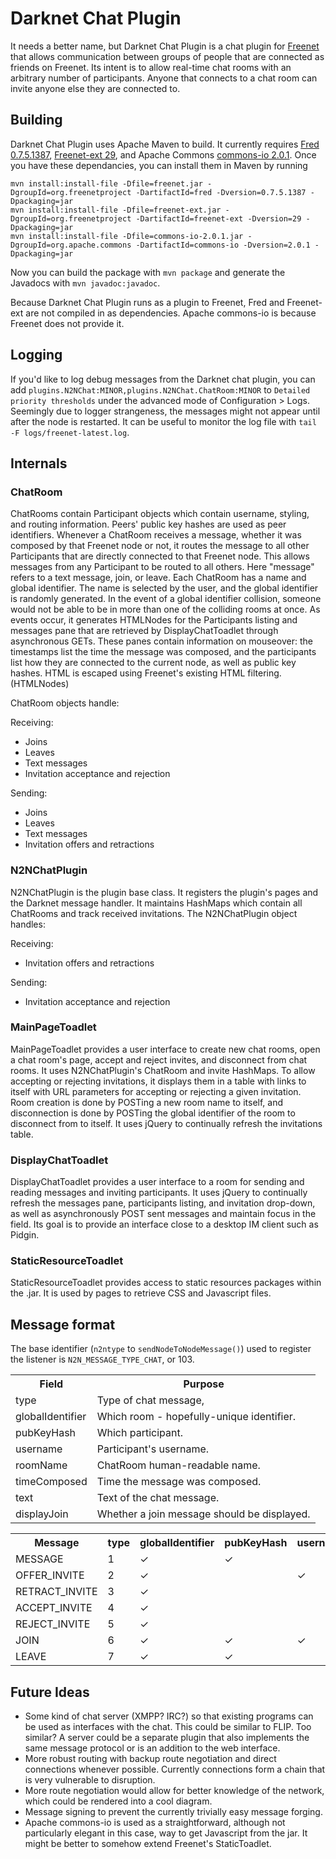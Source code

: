 # Darknet Chat Plugin

It needs a better name, but Darknet Chat Plugin is a chat plugin for [Freenet](http://www.freenetproject.org) that allows
communication between groups of people that are connected as friends on Freenet. Its intent is to allow real-time chat
rooms with an arbitrary number of participants. Anyone that connects to a chat room can invite anyone else they are
connected to.

## Building

Darknet Chat Plugin uses Apache Maven to build. It currently requires
[Fred 0.7.5.1387](http://downloads.freenetproject.org/alpha/freenet-build01387.jar),
[Freenet-ext 29](http://downloads.freenetproject.org/alpha/freenet-ext.jar), and Apache Commons
[commons-io 2.0.1](http://commons.apache.org/io/download_io.cgi). Once you have these dependancies, you can install
 them in Maven by running

    mvn install:install-file -Dfile=freenet.jar -DgroupId=org.freenetproject -DartifactId=fred -Dversion=0.7.5.1387 -Dpackaging=jar
    mvn install:install-file -Dfile=freenet-ext.jar -DgroupId=org.freenetproject -DartifactId=freenet-ext -Dversion=29 -Dpackaging=jar
    mvn install:install-file -Dfile=commons-io-2.0.1.jar -DgroupId=org.apache.commons -DartifactId=commons-io -Dversion=2.0.1 -Dpackaging=jar

Now you can build the package with ``mvn package`` and generate the Javadocs with ``mvn javadoc:javadoc``.

Because Darknet Chat Plugin runs as a plugin to Freenet, Fred and Freenet-ext are not compiled in as dependencies. Apache
commons-io is because Freenet does not provide it.

## Logging

If you'd like to log debug messages from the Darknet chat plugin, you can add
``plugins.N2NChat:MINOR,plugins.N2NChat.ChatRoom:MINOR`` to ``Detailed priority thresholds`` under the advanced mode of
Configuration > Logs. Seemingly due to logger strangeness, the messages might not appear until after the node is
restarted. It can be useful to monitor the log file with ``tail -F logs/freenet-latest.log``.

## Internals

### ChatRoom

ChatRooms contain Participant objects which contain username, styling, and routing information. Peers' public key hashes
are used as peer identifiers. Whenever a ChatRoom receives a message, whether it was composed by that Freenet node or
not, it routes the message to all other Participants that are directly connected to that Freenet node. This allows
messages from any Participant to be routed to all others. Here "message" refers to a text message, join, or leave. Each
ChatRoom has a name and global identifier. The name is selected by the user, and the global identifier is randomly
generated. In the event of a global identifier collision, someone would not be able to be in more than one of the
colliding rooms at once. As events occur, it generates HTMLNodes for the Participants listing and messages pane that are
retrieved by DisplayChatToadlet through asynchronous GETs. These panes contain information on mouseover: the timestamps
list the time the message was composed, and the participants list how they are connected to the current node, as well as
public key hashes. HTML is escaped using Freenet's existing HTML filtering. (HTMLNodes)

ChatRoom objects handle:

Receiving:

- Joins
- Leaves
- Text messages
- Invitation acceptance and rejection

Sending:

- Joins
- Leaves
- Text messages
- Invitation offers and retractions


### N2NChatPlugin

N2NChatPlugin is the plugin base class. It registers the plugin's pages and the Darknet message handler. It
maintains HashMaps which contain all ChatRooms and track received invitations.
The N2NChatPlugin object handles:

Receiving:

- Invitation offers and retractions

Sending:

- Invitation acceptance and rejection

### MainPageToadlet

MainPageToadlet provides a user interface to create new chat rooms, open a chat room's page, accept and reject invites,
and disconnect from chat rooms. It uses N2NChatPlugin's ChatRoom and invite HashMaps. To allow accepting or rejecting
invitations, it displays them in a table with links to itself with URL parameters for accepting or rejecting a given
invitation. Room creation is done by POSTing a new room name to itself, and disconnection is done by POSTing the global
identifier of the room to disconnect from to itself. It uses jQuery to continually refresh the invitations table.

### DisplayChatToadlet

DisplayChatToadlet provides a user interface to a room for sending and reading messages and inviting participants. It
uses jQuery to continually refresh the messages pane, participants listing, and invitation drop-down, as well as
asynchronously POST sent messages and maintain focus in the field. Its goal is to provide an interface close to a
desktop IM client such as Pidgin.

### StaticResourceToadlet

StaticResourceToadlet provides access to static resources packages within the .jar. It is used by pages to retrieve CSS
and Javascript files.

## Message format

The base identifier (``n2ntype`` to ``sendNodeToNodeMessage()``) used to register the listener is
``N2N_MESSAGE_TYPE_CHAT``, or 103.

<table>
  <tr>
    <th>Field</th><th>Purpose</th>
  </tr>
  <tr>
    <td>type</td><td>Type of chat message,</td>
  </tr>
  <tr>
    <td>globalIdentifier</td><td>Which room - hopefully-unique identifier.</td>
  </tr>
  <tr>
    <td>pubKeyHash</td><td>Which participant.</td>
  </tr>
  <tr>
    <td>username</td><td>Participant's username.</td>
  </tr>
  <tr>
    <td>roomName</td><td>ChatRoom human-readable name.</td>
  </tr>
  <tr>
    <td>timeComposed</td><td>Time the message was composed.</td>
  </tr>
  <tr>
    <td>text</td><td>Text of the chat message.</td>
  </tr>
  <tr>
    <td>displayJoin</td><td>Whether a join message should be displayed.</td>
  </tr>
</table>

<table>
  <tr>
    <th>Message</th><th>type</th><th>globalIdentifier</th><th>pubKeyHash</th><th>username</th><th>roomName</th><th>timeComposed</th><th>text</th><th>displayJoin</th>
  </tr>
  <tr>
    <td>MESSAGE</td><td>1</td><td>✓</td><td>✓</td><td></td><td></td><td>✓</td><td>✓</td><td></td>
  </tr>
  <tr>
    <td>OFFER_INVITE</td><td>2</td><td>✓</td><td></td><td>✓</td><td>✓</td><td></td><td></td><td></td>
  </tr>
  <tr>
    <td>RETRACT_INVITE</td><td>3</td><td>✓</td><td></td><td></td><td></td><td></td><td></td><td></td>
  </tr>
  <tr>
    <td>ACCEPT_INVITE</td><td>4</td><td>✓</td><td></td><td></td><td></td><td></td><td></td><td></td>
  </tr>
  <tr>
    <td>REJECT_INVITE</td><td>5</td><td>✓</td><td></td><td></td><td></td><td></td><td></td><td></td>
  </tr>
  <tr>
    <td>JOIN</td><td>6</td><td>✓</td><td>✓</td><td>✓</td><td></td><td></td><td></td><td>✓</td>
  </tr>
  <tr>
    <td>LEAVE</td><td>7</td><td>✓</td><td>✓</td><td></td><td></td><td></td><td></td><td></td>
  </tr>
</table>


## Future Ideas

- Some kind of chat server (XMPP? IRC?) so that existing programs can be used as interfaces with the chat.
  This could be similar to FLIP. Too similar? A server could be a separate plugin that also implements the same
  message protocol or is an addition to the web interface.
- More robust routing with backup route negotiation and direct connections whenever possible. Currently connections
form a chain that is very vulnerable to disruption.
- More route negotiation would allow for better knowledge of the network, which could be rendered into a cool diagram.
- Message signing to prevent the currently trivially easy message forging.
- Apache commons-io is used as a straightforward, although not particularly elegant in this case, way to get Javascript
  from the jar. It might be better to somehow extend Freenet's StaticToadlet.
